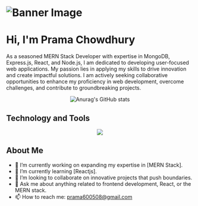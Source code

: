# ![Banner Image](https://i.ibb.co/bNdVb8y/Black-Technology-Linked-In-Banner.png)

# Hi, I'm Prama Chowdhury

As a seasoned MERN Stack Developer with expertise in MongoDB, Express.js, React, and Node.js, I am dedicated to developing user-focused web applications. My passion lies in applying my skills to drive innovation and create impactful solutions. I am actively seeking collaborative opportunities to enhance my proficiency in web development, overcome challenges, and contribute to groundbreaking projects.

<div align="center">

![Anurag's GitHub stats](https://github-readme-stats.vercel.app/api?username=pramachowdhury&theme=algolia&show_icons=true)

</div>

## Technology and Tools

<p align="center">
  <a href="https://skillicons.dev">
    <img src="https://skillicons.dev/icons?i=react,js,html,css,tailwindcss,bootstrap,git,github,figma,vscode" />
  </a>
</p>

## About Me

- 🔭 I’m currently working on expanding my expertise in [MERN Stack].
- 🌱 I’m currently learning [Reactjs].
- 👯 I’m looking to collaborate on innovative projects that push boundaries.
- 💬 Ask me about anything related to frontend development, React, or the MERN stack.
- 📫 How to reach me: [prama600508@gmail.com](mailto:prama600508@gmail.com)
